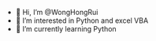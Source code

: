 - 👋 Hi, I’m @WongHongRui
- 👀 I’m interested in Python and excel VBA
- 🌱 I’m currently learning Python


<!---
WongHongRui/WongHongRui is a ✨ special ✨ repository because its `README.md` (this file) appears on your GitHub profile.
You can click the Preview link to take a look at your changes.
--->
